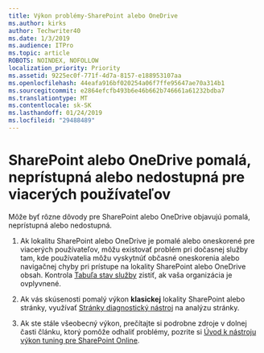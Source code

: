 ```yaml
---
title: Výkon problémy-SharePoint alebo OneDrive
ms.author: kirks
author: Techwriter40
ms.date: 1/3/2019
ms.audience: ITPro
ms.topic: article
ROBOTS: NOINDEX, NOFOLLOW
localization_priority: Priority
ms.assetid: 9225ec0f-771f-4d7a-8157-e188953107aa
ms.openlocfilehash: 44eafa916bf020254a06f7ffe95647ae70a314b1
ms.sourcegitcommit: e2864efcfb493b6e46b662b746661a61232bdba7
ms.translationtype: MT
ms.contentlocale: sk-SK
ms.lasthandoff: 01/24/2019
ms.locfileid: "29488489"
---
```

# <a name="sharepoint-or-onedrive-slow-inaccessible-or-unavailable-for-multiple-users"></a>SharePoint alebo OneDrive pomalá, neprístupná alebo nedostupná pre viacerých používateľov

Môže byť rôzne dôvody pre SharePoint alebo OneDrive objavujú pomalá, neprístupná alebo nedostupná. 
  
1. Ak lokalitu SharePoint alebo OneDrive je pomalé alebo oneskorené pre viacerých používateľov, môžu existovať problém pri dočasnej služby tam, kde používatelia môžu vyskytnúť občasné oneskorenia alebo navigačnej chyby pri prístupe na lokality SharePoint alebo OneDrive obsah. Kontrola [Tabuľa stav služby](https://admin.microsoft.com/AdminPortal/Home#/servicehealth) zistiť, ak vaša organizácia je ovplyvnené. 
  
2. Ak vás skúsenosti pomalý výkon **klasickej** lokality SharePoint alebo stránky, využívať [Stránky diagnostický nástroj](https://aka.ms/perftool) na analýzu stránky. 
  
3. Ak ste stále všeobecný výkon, prečítajte si podrobne zdroje v dolnej časti článku, ktorý pomôže odhaliť problémy, pozrite si [Úvod k nástroju výkon tuning pre SharePoint Online](https://go.microsoft.com/fwlink/?linkid=2024334).
  

